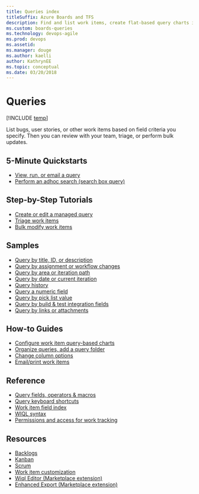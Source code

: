 ```yaml
---
title: Queries index 
titleSuffix: Azure Boards and TFS
description: Find and list work items, create flat-based query charts in Azure Boards & Team Foundation Server 
ms.custom: boards-queries   
ms.technology: devops-agile
ms.prod: devops
ms.assetid: 
ms.manager: douge
ms.author: kaelliauthor: KathrynEE
ms.topic: conceptual
ms.date: 03/20/2018
---
```


# Queries

[!INCLUDE [temp](../_shared/version-vsts-tfs-all-versions.md)]  

List bugs, user stories, or other work items based on field criteria you specify. Then you can review with your team, triage, or perform bulk updates.  

<!---
## Overview  
* [Adhoc vs managed queries](adhoc-vs-managed-queries.md) 

-->
 
## 5-Minute Quickstarts  

- [View, run, or email a query](view-run-query.md)
- [Perform an adhoc search (search box query)](search-box-queries.md)

## Step-by-Step Tutorials

- [Create or edit a managed query](using-queries.md)
- [Triage work items](triage-work-items.md)
- [Bulk modify work items](../backlogs/bulk-modify-work-items.md?toc=/azure/devops/boards/queries/toc.json&bc=/azure/devops/boards/queries/breadcrumb/toc.json)


## Samples

- [Query by title, ID, or description](titles-ids-descriptions.md)
- [Query by assignment or workflow changes](query-by-workflow-changes.md)  
- [Query by area or iteration path](query-by-area-iteration-path.md)   
- [Query by date or current iteration](query-by-date-or-current-iteration.md)   
- [Query history](history-and-auditing.md)  
- [Query a numeric field](query-numeric.md)  
- [Query by pick list value](planning-ranking-priorities.md)  
- [Query by build & test integration fields](build-test-integration.md)  
- [Query by links or attachments](linking-attachments.md) 


## How-to Guides
- [Configure work item query-based charts](../../report/dashboards/charts.md?toc=/azure/devops/boards/queries/toc.json&bc=/azure/devops/boards/queries/breadcrumb/toc.json) 
- [Organize queries, add a query folder](organize-queries.md)
- [Change column options](../backlogs/set-column-options.md?toc=/azure/devops/boards/queries/toc.json&bc=/azure/devops/boards/queries/breadcrumb/toc.json)  
- [Email/print work items](../work-items/email-work-items.md?toc=/azure/devops/boards/queries/toc.json&bc=/azure/devops/boards/queries/breadcrumb/toc.json) 


## Reference 
- [Query fields, operators & macros](query-operators-variables.md)      
- [Query keyboard shortcuts](queries-keyboard-shortcuts.md)
- [Work item field index](../work-items/guidance/work-item-field.md?toc=/azure/devops/boards/queries/toc.json&bc=/azure/devops/boards/queries/breadcrumb/toc.json) 
- [WIQL syntax](wiql-syntax.md)
- [Permissions and access for work tracking](../../organizations/security/permissions-access-work-tracking.md?toc=/azure/devops/boards/queries/toc.json&bc=/azure/devops/boards/queries/breadcrumb/toc.json)
 

 
## Resources
- [Backlogs](../backlogs/index.md)
- [Kanban](../boards/index.md)
- [Scrum](../sprints/index.md)
- [Work item customization](../../reference/index.md)
- [Wiql Editor (Marketplace extension)](https://marketplace.visualstudio.com/items?itemName=ottostreifel.wiql-editor)   
- [Enhanced Export (Marketplace extension)](https://marketplace.visualstudio.com/items?itemName=mskold.mskold-enhanced-export)
  